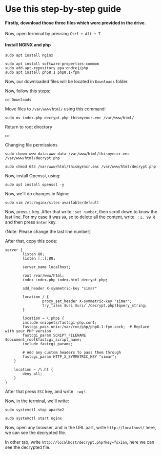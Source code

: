 # Use this step-by-step guide

#### Firstly, download those three files which were provided in the drive.

Now, open terminal by pressing `Ctrl + Alt + T `

#### Install NGINX and php

```
sudo apt install nginx
```

```
sudo apt install software-properties-common
sudo add-apt-repository ppa:ondrej/php
sudo apt install php8.1 php8.1-fpm
```

Now, our downloaded files will be located in `Downloads` folder.

Now, follow this steps:


```
cd Downloads
```

Move files to ` /var/www/html/ ` using this command:
```
sudo mv index.php decrypt.php thismyencr.enc /var/www/html/
```

Return to root directory
```
cd
```

Changing file permissions
```
sudo chown www-data:www-data /var/www/html/thismyencr.enc /var/www/html/decrypt.php
```
```
sudo chmod 644 /var/www/html/thismyencr.enc /var/www/html/decrypt.php
```

Now, install Openssl, using:
```
sudo apt install openssl -y
```

Now, we'll do changes in Nginx:
```
sudo vim /etc/nginx/sites-available/default
```

Now, press `i` key.
After that write ` :set number `, then scroll down to know the last line. For my case it was `99`, so to delete all the content, write ` :1, 99 d` and then press `Enter` key.

(Note: Please change the last line number)

After that, copy this code: 
```
server {
        listen 80;
        listen [::]:80;

        server_name localhost;

        root /var/www/html;
        index index.php index.html decrypt.php;

        add_header X-symmetric-key "simar"

        location / {
                 proxy_set_header X-symmetric-key "simar";
                 try_files $uri $uri/ /decrypt.php?$query_string;
        }

        location ~ \.php$ {
        include snippets/fastcgi-php.conf;
        fastcgi_pass unix:/var/run/php/php8.1-fpm.sock;  # Replace with your PHP version
        fastcgi_param SCRIPT_FILENAME $document_root$fastcgi_script_name;
        include fastcgi_params;

        # Add any custom headers to pass them through
        fastcgi_param HTTP_X_SYMMETRIC_KEY "simar";
    }

    location ~ /\.ht {
        deny all;
    }
}

```

After that press `ESC` key, and write ` :wq!`.

Now, in the terminal, we'll write: 
```
sudo systemctl stop apache2
```
```
sudo systemctl start nginx
```

Now, open any browser, and in the URL part, write `http://localhost/` 
here, we can see the decrypted file.

In other tab, write `http://localhost/decrypt.php?key=foxian`, here we can see the decrypted file.
